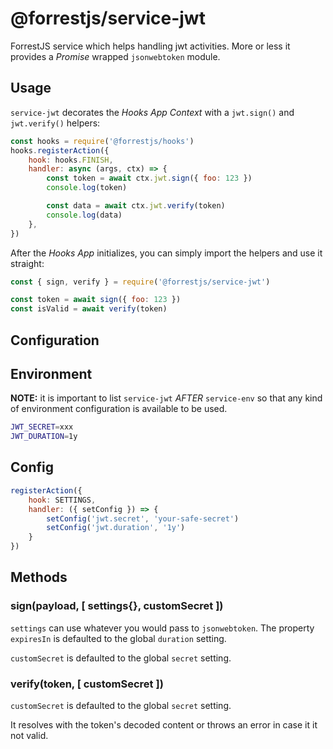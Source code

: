 # @forrestjs/service-jwt

ForrestJS service which helps handling jwt activities. More or less it provides
a _Promise_ wrapped `jsonwebtoken` module.

## Usage

`service-jwt` decorates the _Hooks App Context_ with a `jwt.sign()` and `jwt.verify()` helpers:

```js
const hooks = require('@forrestjs/hooks')
hooks.registerAction({
    hook: hooks.FINISH,
    handler: async (args, ctx) => {
        const token = await ctx.jwt.sign({ foo: 123 })
        console.log(token)

        const data = await ctx.jwt.verify(token)
        console.log(data)
    },
})
```

After the _Hooks App_ initializes, you can simply import the helpers and use it straight:

```js
const { sign, verify } = require('@forrestjs/service-jwt')

const token = await sign({ foo: 123 })
const isValid = await verify(token)
```

## Configuration

## Environment

**NOTE:** it is important to list `service-jwt` _AFTER_ `service-env` so that any kind of environment
configuration is available to be used.

```bash
JWT_SECRET=xxx
JWT_DURATION=1y
```

## Config

```js
registerAction({
    hook: SETTINGS,
    handler: ({ setConfig }) => {
        setConfig('jwt.secret', 'your-safe-secret')
        setConfig('jwt.duration', '1y')
    }
})
```

## Methods

### sign(payload, [ settings{}, customSecret ])

`settings` can use whatever you would pass to `jsonwebtoken`. The property
`expiresIn` is defaulted to the global `duration` setting.

`customSecret` is defaulted to the global `secret` setting.

### verify(token, [ customSecret ])

`customSecret` is defaulted to the global `secret` setting.

It resolves with the token's decoded content or throws an error in case it it
not valid.
